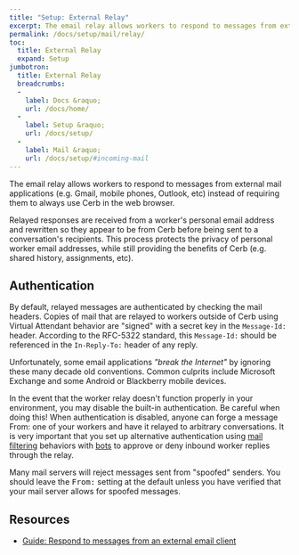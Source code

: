 ```yaml
---
title: "Setup: External Relay"
excerpt: The email relay allows workers to respond to messages from external mail applications.
permalink: /docs/setup/mail/relay/
toc:
  title: External Relay
  expand: Setup
jumbotron:
  title: External Relay
  breadcrumbs:
  - 
    label: Docs &raquo;
    url: /docs/home/
  - 
    label: Setup &raquo;
    url: /docs/setup/
  - 
    label: Mail &raquo;
    url: /docs/setup/#incoming-mail
---
```


The email relay allows workers to respond to messages from external mail applications (e.g. Gmail, mobile phones, Outlook, etc) instead of requiring them to always use Cerb in the web browser.

Relayed responses are received from a worker's personal email address and rewritten so they appear to be from Cerb before being sent to a conversation's recipients. This process protects the privacy of personal worker email addresses, while still providing the benefits of Cerb (e.g. shared history, assignments, etc).

## Authentication

By default, relayed messages are authenticated by checking the mail headers. Copies of mail that are relayed to workers outside of Cerb using Virtual Attendant behavior are "signed" with a secret key in the `Message-Id:` header. According to the RFC-5322 standard, this `Message-Id:` should be referenced in the `In-Reply-To:` header of any reply.

Unfortunately, some email applications _"break the Internet"_ by ignoring these many decade old conventions. Common culprits include Microsoft Exchange and some Android or Blackberry mobile devices.

In the event that the worker relay doesn't function properly in your environment, you may disable the built-in authentication. Be careful when doing this! When authentication is disabled, anyone can forge a message From: one of your workers and have it relayed to arbitrary conversations. It is very important that you set up alternative authentication using [mail filtering](/docs/setup/mail/filtering) behaviors with [bots](/docs/bots/) to approve or deny inbound worker replies through the relay.

<div class="cerb-box note">
	<p>Many mail servers will reject messages sent from "spoofed" senders. You should leave the <tt>From:</tt> setting at the default unless you have verified that your mail server allows for spoofed messages.</p>
</div>

## Resources

* [Guide: Respond to messages from an external email client](/guides/mail/relaying/)
